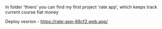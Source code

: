 In folder 'thiers' you can find my first project 'rate app', which keeps track current course fiat money

Deploy vesrion - https://rate-app-88cf2.web.app/
